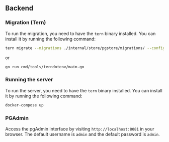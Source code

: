 ## Backend

### Migration (Tern)

To run the migration, you need to have the `tern` binary installed. You can install it by running the following command:

```bash
tern migrate --migrations ./internal/store/pgstore/migrations/ --config ./internal/store/pgstore/migrations/tern.conf
```

or

```bash
go run cmd/tools/terndotenv/main.go
```

### Running the server

To run the server, you need to have the `tern` binary installed. You can install it by running the following command:

```bash
docker-compose up
```

### PGAdmin

Access the pgAdmin interface by visiting `http://localhost:8081` in your browser. The default username is `admin` and the default password is `admin`.
